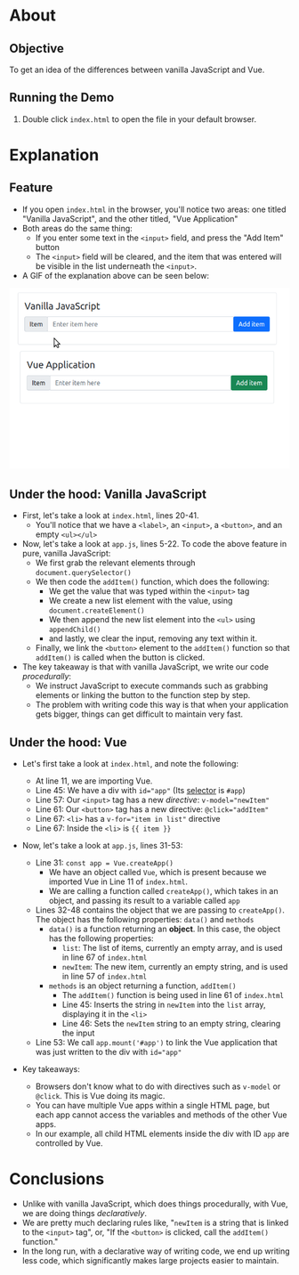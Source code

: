 # About
## Objective
 To get an idea of the differences between vanilla JavaScript and Vue.

## Running the Demo
1. Double click `index.html` to open the file in your default browser.

# Explanation
## Feature
- If you open `index.html` in the browser, you'll notice two areas: one titled "Vanilla JavaScript", and the other titled, "Vue Application"
- Both areas do the same thing: 
  - If you enter some text in the `<input>` field, and press the "Add Item" button
  - The `<input>` field will be cleared, and the item that was entered will be visible in the list underneath the `<input>`.
- A GIF of the explanation above can be seen below:

![GIF detailing the feature explanation](guide/001-demo.gif)

## Under the hood: Vanilla JavaScript
- First, let's take a look at `index.html`, lines 20-41.
  - You'll notice that we have a `<label>`, an `<input>`, a `<button>`, and an empty `<ul></ul>`
- Now, let's take a look at `app.js`, lines 5-22. To code the above feature in pure, vanilla JavaScript:
  - We first grab the relevant elements through `document.querySelector()`
  - We then code the `addItem()` function, which does the following:
    - We get the value that was typed within the `<input>` tag
    - We create a new list element with the value, using `document.createElement()`
    - We then append the new list element into the `<ul>` using `appendChild()`
    - and lastly, we clear the input, removing any text within it.
  - Finally, we link the `<button>` element to the `addItem()` function so that `addItem()` is called when the button is clicked.
- The key takeaway is that with vanilla JavaScript, we write our code *procedurally*:
  - We instruct JavaScript to execute commands such as grabbing elements or linking the button to the function step by step.
  - The problem with writing code this way is that when your application gets bigger, things can get difficult to maintain very fast.

## Under the hood: Vue
- Let's first take a look at `index.html`, and note the following:
  - At line 11, we are importing Vue.
  - Line 45: We have a div with `id="app"` (Its [selector](https://www.w3schools.com/cssref/css_selectors.php) is `#app`)
  - Line 57: Our `<input>` tag has a new *directive*: `v-model="newItem"`
  - Line 61: Our `<button>` tag has a new directive: `@click="addItem"`
  - Line 67: `<li>` has a `v-for="item in list"` directive
  - Line 67: Inside the `<li>` is `{{ item }}`

- Now, let's take a look at `app.js`, lines 31-53:
  - Line 31: `const app = Vue.createApp()`
    - We have an object called `Vue`, which is present because we imported Vue in Line 11 of `index.html`.
    - We are calling a function called `createApp()`, which takes in an object, and passing its result to a variable called `app`
  - Lines 32-48 contains the object that we are passing to `createApp()`. The object has the following properties: `data()` and `methods`
    - `data()` is a function returning an **object**. In this case, the object has the following properties:
      - `list`: The list of items, currently an empty array, and is used in line 67 of `index.html`
      - `newItem`: The new item, currently an empty string, and is used in line 57 of `index.html`
    - `methods` is an object returning a function, `addItem()`
      - The `addItem()` function is being used in line 61 of `index.html`
      - Line 45: Inserts the string in `newItem` into the `list` array, displaying it in the `<li>`
      - Line 46: Sets the `newItem` string to an empty string, clearing the input
  - Line 53: We call `app.mount('#app')` to link the Vue application that was just written to the div with `id="app"`

- Key takeaways:
  - Browsers don't know what to do with directives such as `v-model` or `@click`. This is Vue doing its magic.
  - You can have multiple Vue apps within a single HTML page, but each app cannot access the variables and methods of the other Vue apps.
  - In our example, all child HTML elements inside the div with ID `app` are controlled by Vue.

# Conclusions
- Unlike with vanilla JavaScript, which does things procedurally, with Vue, we are doing things *declaratively*.
- We are pretty much declaring rules like, "`newItem` is a string that is linked to the `<input>` tag", or, "If the `<button>` is clicked, call the `addItem()` function."
- In the long run, with a declarative way of writing code, we end up writing less code, which significantly makes large projects easier to maintain.
